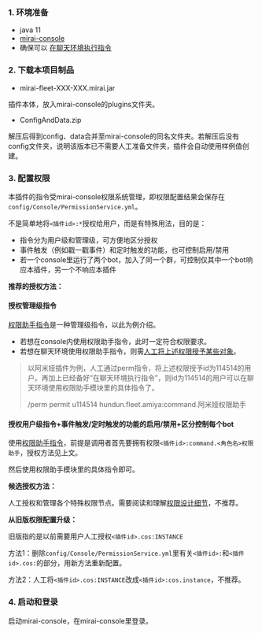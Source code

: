 ### 1. 环境准备

- java 11
- [mirai-console](https://github.com/mamoe/mirai/blob/dev/docs/UserManual.md)
- 确保可以 [在聊天环境执行指令](https://github.com/project-mirai/chat-command)  

### 2. 下载本项目制品

- mirai-fleet-XXX-XXX.mirai.jar

插件本体，放入mirai-console的plugins文件夹。

- ConfigAndData.zip

解压后得到config、data合并至mirai-console的同名文件夹。若解压后没有config文件夹，说明该版本已不需要人工准备文件夹，插件会自动使用样例值创建。

### 3. 配置权限

本插件的指令受mirai-console权限系统管理，即权限配置结果会保存在`config/Console/PermissionService.yml`。

不是简单地将`<插件id>:*`授权给用户，而是有特殊用法，目的是：

- 指令分为用户级和管理级，可方便地区分授权
- 事件触发（例如戳一戳事件）和定时触发的功能，也可控制启用/禁用
- 若一个console里运行了两个bot，加入了同一个群，可控制仅其中一个bot响应本插件，另一个不响应本插件

**推荐的授权方法：**

#### 授权管理级指令

[权限助手指令](./starter-functions/CharacterAdminHelperFunction.md)是一种管理级指令，以此为例介绍。

- 若想在console内使用权限助手指令，此时一定符合权限要求。
- 若想在聊天环境使用权限助手指令，则需[人工将上述权限授予某些对象](https://github.com/mamoe/mirai/blob/dev/docs/ConsoleTerminal.md#%E5%9C%A8%E7%BE%A4%E8%81%8A%E4%B8%AD%E4%BD%BF%E7%94%A8%E5%91%BD%E4%BB%A4-%E6%9D%83%E9%99%90%E6%8E%88%E4%BA%88)。

> 以阿米娅插件为例，人工通过perm指令，将上述权限授予id为114514的用户。再加上已经备好“在聊天环境执行指令”，则id为114514的用户可以在聊天环境使用权限助手模块里的具体指令了。
>
> /perm permit u114514 hundun.fleet.amiya:command.阿米娅权限助手  

#### 授权用户级指令+事件触发/定时触发的功能的启用/禁用+区分控制每个bot

使用[权限助手指令](./starter-functions/CharacterAdminHelperFunction.md)，前提是调用者首先要拥有权限`<插件id>:command.<角色名>权限助手`，授权方法见上文。

然后使用权限助手模块里的具体指令即可。

**候选授权方法：**

人工授权和管理各个特殊权限节点。需要阅读和理解[权限设计细节](./权限设计细节.md)，不推荐。

**从旧版权限配置升级：**

旧版指的是以前需要用户人工授权`<插件id>.cos:INSTANCE`

方法1：删除`config/Console/PermissionService.yml`里有关`<插件id>:`和`<插件id>.cos:`的部分，用新方法重新配置。

方法2：人工将`<插件id>.cos:INSTANCE`改成`<插件id>:cos.instance`，不推荐。

### 4. 启动和登录

启动mirai-console，在mirai-console里登录。

